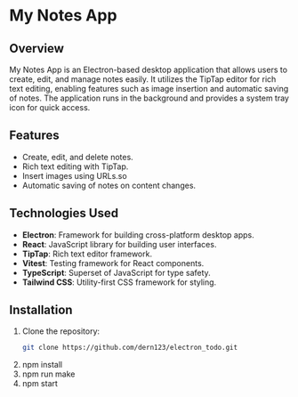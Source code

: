 # My Notes App

## Overview
My Notes App is an Electron-based desktop application that allows users to create, edit, and manage notes easily. It utilizes the TipTap editor for rich text editing, enabling features such as image insertion and automatic saving of notes. The application runs in the background and provides a system tray icon for quick access.

## Features
- Create, edit, and delete notes.
- Rich text editing with TipTap.
- Insert images using URLs.so
- Automatic saving of notes on content changes.

## Technologies Used
- **Electron**: Framework for building cross-platform desktop apps.
- **React**: JavaScript library for building user interfaces.
- **TipTap**: Rich text editor framework.
- **Vitest**: Testing framework for React components.
- **TypeScript**: Superset of JavaScript for type safety.
- **Tailwind CSS**: Utility-first CSS framework for styling.

## Installation
1. Clone the repository:
   ```bash
   git clone https://github.com/dern123/electron_todo.git
 2. npm install
 3. npm run make
 4. npm start
